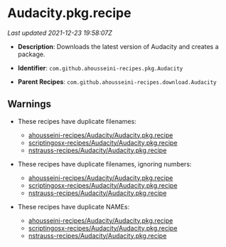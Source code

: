 # Audacity.pkg.recipe

_Last updated 2021-12-23 19:58:07Z_

- **Description**: Downloads the latest version of Audacity and creates a package.

- **Identifier**: `com.github.ahousseini-recipes.pkg.Audacity`

- **Parent Recipes**: `com.github.ahousseini-recipes.download.Audacity`

## Warnings

- These recipes have duplicate filenames:
    - [ahousseini-recipes/Audacity/Audacity.pkg.recipe](/autopkg-dupe-tracker/ahousseini-recipes/Audacity/Audacity.pkg.recipe)
    - [scriptingosx-recipes/Audacity/Audacity.pkg.recipe](/autopkg-dupe-tracker/scriptingosx-recipes/Audacity/Audacity.pkg.recipe)
    - [nstrauss-recipes/Audacity/Audacity.pkg.recipe](/autopkg-dupe-tracker/nstrauss-recipes/Audacity/Audacity.pkg.recipe)

- These recipes have duplicate filenames, ignoring numbers:
    - [ahousseini-recipes/Audacity/Audacity.pkg.recipe](/autopkg-dupe-tracker/ahousseini-recipes/Audacity/Audacity.pkg.recipe)
    - [scriptingosx-recipes/Audacity/Audacity.pkg.recipe](/autopkg-dupe-tracker/scriptingosx-recipes/Audacity/Audacity.pkg.recipe)
    - [nstrauss-recipes/Audacity/Audacity.pkg.recipe](/autopkg-dupe-tracker/nstrauss-recipes/Audacity/Audacity.pkg.recipe)

- These recipes have duplicate NAMEs:
    - [ahousseini-recipes/Audacity/Audacity.pkg.recipe](/autopkg-dupe-tracker/ahousseini-recipes/Audacity/Audacity.pkg.recipe)
    - [scriptingosx-recipes/Audacity/Audacity.pkg.recipe](/autopkg-dupe-tracker/scriptingosx-recipes/Audacity/Audacity.pkg.recipe)
    - [nstrauss-recipes/Audacity/Audacity.pkg.recipe](/autopkg-dupe-tracker/nstrauss-recipes/Audacity/Audacity.pkg.recipe)